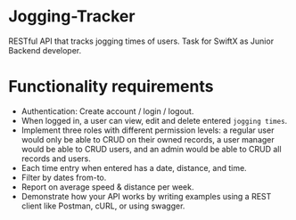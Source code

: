 # Jogging-Tracker

RESTful API that tracks jogging times of users. Task for SwiftX as Junior Backend developer.

# Functionality requirements

- Authentication: Create account / login / logout.
- When logged in, a user can view, edit and delete entered `jogging times`.
- Implement three roles with different permission levels: a regular user would only be able to CRUD on their owned records, a user manager would be able to CRUD users, and an admin would be able to CRUD all records and users.
- Each time entry when entered has a date, distance, and time.
- Filter by dates from-to.
- Report on average speed & distance per week.
- Demonstrate how your API works by writing examples using a REST client like Postman, cURL, or using swagger.
